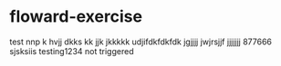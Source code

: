 # floward-exercise
test
nnp
k
hvjj
dkks
kk
jjk
jkkkkk
udjifdkfdkfdk
jgjjjj
jwjrsjjf
jjjjjjj
877666
sjsksiis
testing1234
not triggered
